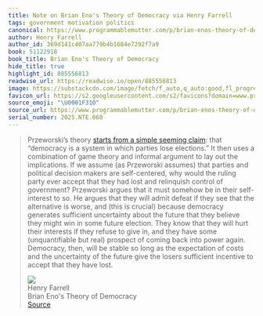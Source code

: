 ```yaml
---
title: Note on Brian Eno's Theory of Democracy via Henry Farrell
tags: government motivation politics
canonical: https://www.programmablemutter.com/p/brian-enos-theory-of-democracy
author: Henry Farrell
author_id: 369d141c407aa779b4b1684e7292f7a9
book: 51122918
book_title: Brian Eno's Theory of Democracy
hide_title: true
highlight_id: 885556813
readwise_url: https://readwise.io/open/885556813
image: https://substackcdn.com/image/fetch/f_auto,q_auto:good,fl_progressive:steep/https%3A%2F%2Fsubstack-post-media.s3.amazonaws.com%2Fpublic%2Fimages%2Fd3fe93b6-fd36-4c63-88f9-55a434046baf_1200x796.jpeg
favicon_url: https://s2.googleusercontent.com/s2/favicons?domain=www.programmablemutter.com
source_emoji: "\U0001F310"
source_url: https://www.programmablemutter.com/p/brian-enos-theory-of-democracy#:~:text=Przeworski%E2%80%99s%20theory,they%20have%20lost.
serial_number: 2025.NTE.060
---
```

> Przeworski’s theory [starts from a simple seeming claim](https://goodauthority.org/news/why-do-election-losers-accept-their-losses/): that “democracy is a system in which parties lose elections.” It then uses a combination of game theory and informal argument to lay out the implications. If we assume (as Przeworski assumes) that parties and political decision makers are self-centered, why would the ruling party ever accept that they had lost and relinquish control of government? Przeworski argues that it must somehow be in their self-interest to so. He argues that they will admit defeat if they see that the alternative is worse, and (this is crucial) because democracy generates sufficient uncertainty about the future that they believe they might win in some future election. They know that they will hurt their interests if they refuse to give in, and they have some (unquantifiable but real) prospect of coming back into power again. Democracy, then, will be stable so long as the expectation of costs and the uncertainty of the future give the losers sufficient incentive to accept that they have lost.
> <div class="quoteback-footer"><div class="quoteback-avatar"><img class="mini-favicon" src="https://s2.googleusercontent.com/s2/favicons?domain=www.programmablemutter.com"></div><div class="quoteback-metadata"><div class="metadata-inner"><span style="display:none">FROM:</span><div aria-label="Henry Farrell" class="quoteback-author"> Henry Farrell</div><div aria-label="Brian Eno's Theory of Democracy" class="quoteback-title"> Brian Eno's Theory of Democracy</div></div></div><div class="quoteback-backlink"><a target="_blank" aria-label="go to the full text of this quotation" rel="noopener" href="https://www.programmablemutter.com/p/brian-enos-theory-of-democracy#:~:text=Przeworski%E2%80%99s%20theory,they%20have%20lost." class="quoteback-arrow"> Source</a></div></div>